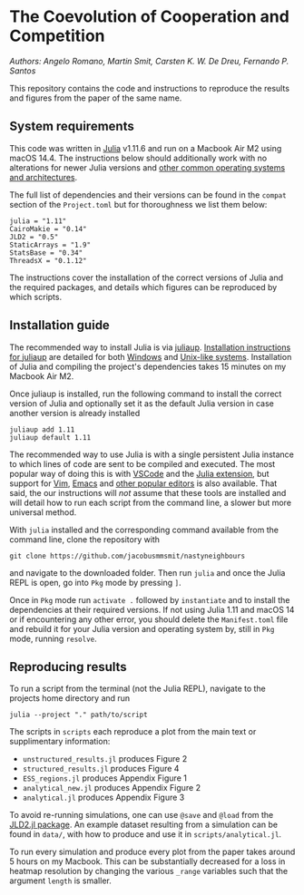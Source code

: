 # The Coevolution of Cooperation and Competition
*Authors: Angelo Romano, Martin Smit, Carsten K. W. De Dreu, Fernando P. Santos*

This repository contains the code and instructions to reproduce the results and figures from the paper of the same name.

## System requirements

This code was written in [Julia](https://julialang.org/) v1.11.6 and run on a Macbook Air M2 using macOS 14.4.
The instructions below should additionally work with no alterations for newer Julia versions and [other common operating systems and architectures](https://julialang.org/downloads/#supported_platforms).

The full list of dependencies and their versions can be found in the `compat` section of the `Project.toml` but for thoroughness we list them below:
```
julia = "1.11"
CairoMakie = "0.14"
JLD2 = "0.5"
StaticArrays = "1.9"
StatsBase = "0.34"
ThreadsX = "0.1.12"
```

The instructions cover the installation of the correct versions of Julia and the required packages, and details which figures can be reproduced by which scripts.

## Installation guide
The recommended way to install Julia is via [juliaup](https://github.com/JuliaLang/juliaup).
[Installation instructions for juliaup](https://github.com/JuliaLang/juliaup?tab=readme-ov-file#installation) are detailed for both [Windows](https://github.com/JuliaLang/juliaup?tab=readme-ov-file#windows) and [Unix-like systems](https://github.com/JuliaLang/juliaup?tab=readme-ov-file#mac-linux-and-freebsd).
Installation of Julia and compiling the project's dependencies takes 15 minutes on my Macbook Air M2.

Once juliaup is installed, run the following command to install the correct version of Julia and optionally set it as the default Julia version in case another version is already installed
```
juliaup add 1.11
juliaup default 1.11
```

The recommended way to use Julia is with a single persistent Julia instance to which lines of code are sent to be compiled and executed.
The most popular way of doing this is with [VSCode](https://code.visualstudio.com/) and the [Julia extension](https://marketplace.visualstudio.com/items?itemName=julialang.language-julia), but support for [Vim](https://github.com/JuliaEditorSupport/julia-vim), [Emacs](https://github.com/JuliaEditorSupport/julia-emacs) and [other popular editors](https://github.com/JuliaEditorSupport) is also available.
That said, the our instructions will *not* assume that these tools are installed and will detail how to run each script from the command line, a slower but more universal method.

With `julia` installed and the corresponding command available from the command line, clone the repository with 
```
git clone https://github.com/jacobusmmsmit/nastyneighbours
```
and navigate to the downloaded folder.
Then run `julia` and once the Julia REPL is open, go into `Pkg` mode by pressing `]`.

Once in `Pkg` mode run ```activate .``` followed by `instantiate` and to install the dependencies at their required versions.
If not using Julia 1.11 and macOS 14 or if encountering any other error, you should delete the `Manifest.toml` file and rebuild it for your Julia version and operating system by, still in `Pkg` mode, running `resolve`.

## Reproducing results

To run a script from the terminal (not the Julia REPL), navigate to the projects home directory and run
```
julia --project "." path/to/script
```

The scripts in `scripts` each reproduce a plot from the main text or supplimentary information:
- `unstructured_results.jl` produces Figure 2
- `structured_results.jl` produces Figure 4
- `ESS_regions.jl` produces Appendix Figure 1
- `analytical_new.jl` produces Appendix Figure 2
- `analytical.jl` produces Appendix Figure 3

To avoid re-running simulations, one can use `@save` and `@load` from the [JLD2.jl package](https://github.com/JuliaIO/JLD2.jl).
An example dataset resulting from a simulation can be found in `data/`, with how to produce and use it in `scripts/analytical.jl`.

To run every simulation and produce every plot from the paper takes around 5 hours on my Macbook. This can be substantially decreased for a loss in heatmap resolution by changing the various `_range` variables such that the argument `length` is smaller.
